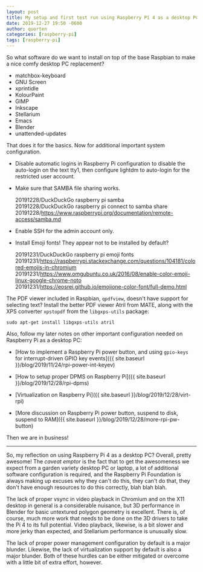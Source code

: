 ```yaml
---
layout: post
title: My setup and first test run using Raspberry Pi 4 as a desktop PC
date: 2019-12-27 19:50 -0600
author: quorten
categories: [raspberry-pi]
tags: [raspberry-pi]
---
```


So what software do we want to install on top of the base Raspbian to
make a nice comfy desktop PC replacement?

* matchbox-keyboard
* GNU Screen
* xprintidle
* KolourPaint
* GIMP
* Inkscape
* Stellarium
* Emacs
* Blender
* unattended-updates

That does it for the basics.  Now for additional important system
configuration.

<!-- more -->

* Disable automatic logins in Raspberry Pi configuration to disable
  the auto-login on the text tty1, then configure lightdm to
  auto-login for the restricted user account.

* Make sure that SAMBA file sharing works.

  20191228/DuckDuckGo raspberry pi samba  
  20191228/DuckDuckGo raspberry pi connect to samba share  
  20191228/https://www.raspberrypi.org/documentation/remote-access/samba.md

* Enable SSH for the admin account only.

* Install Emoji fonts!  They appear not to be installed by default?

  20191231/DuckDuckGo raspberry pi emoji fonts  
  20191231/https://raspberrypi.stackexchange.com/questions/104181/colored-emojis-in-chromium  
  20191231/https://www.omgubuntu.co.uk/2016/08/enable-color-emoji-linux-google-chrome-noto  
  20191231/https://eosrei.github.io/emojione-color-font/full-demo.html

The PDF viewer included in Raspbian, `qpdfview`, doesn't have support
for selecting text?  Install the better PDF viewer Atril from MATE,
along with the XPS converter `xpstopdf` from the `libgxps-utils`
package:

```
sudo apt-get install libgxps-utils atril
```

Also, follow my later notes on other important configuration needed on
Raspberry Pi as a desktop PC:

* [How to implement a Raspberry Pi power button, and using `gpio-keys`
  for interrupt-driven GPIO key events]({{ site.baseurl
  }}/blog/2019/11/24/rpi-power-int-keyev)

* [How to setup proper DPMS on Raspberry Pi]({{ site.baseurl
  }}/blog/2019/12/28/rpi-dpms)

* [Virtualization on Raspberry Pi]({{ site.baseurl
  }}/blog/2019/12/28/virt-rpi)

* [More discussion on Raspberry Pi power button, suspend to disk,
  suspend to RAM]({{ site.baseurl
  }}/blog/2019/12/28/more-rpi-pw-button)

Then we are in business!

----------

So, my reflection on using Raspberry Pi 4 as a desktop PC?  Overall,
pretty awesome!  The _caveat emptor_ is the fact that to get the
awesomeness we expect from a garden variety desktop PC or laptop, a
lot of additional software configuration is required, and the
Raspberry Pi Foundation is always making up excuses why they can't do
this, they can't do that, they don't have enough resources to do this
correctly, blah blah blah.

The lack of proper vsync in video playback in Chromium and on the X11
desktop in general is a considerable nuisance, but 3D performance in
Blender for basic untextured polygon geometry is excellent.  There is,
of course, much more work that needs to be done on the 3D drivers to
take the Pi 4 to its full potential.  Video playback, likewise, is a
bit slower and more jerky than expected, and Stellarium performance is
unusually slow.

The lack of proper power management configuration by default is a
major blunder.  Likewise, the lack of virtualization support by
default is also a major blunder.  Both of these hurdles can be either
mitigated or overcome with a little bit of extra effort, however.
